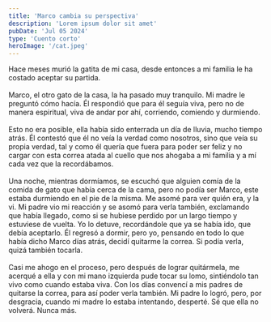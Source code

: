 ```yaml
---
title: 'Marco cambia su perspectiva'
description: 'Lorem ipsum dolor sit amet'
pubDate: 'Jul 05 2024'
type: 'Cuento corto'
heroImage: '/cat.jpeg'
---
```


Hace meses murió la gatita de mi casa, desde entonces a mi familia le ha costado aceptar su partida.
<br>
<br>
Marco, el otro gato de la casa, la ha pasado muy tranquilo. Mi madre le preguntó cómo hacía. Él respondió que para él seguía viva, pero no de manera espiritual, viva de andar por ahí, corriendo, comiendo y durmiendo.
<br>
<br>
Esto no era posible, ella había sido enterrada un día de lluvia, mucho tiempo atrás. Él contestó que él no veía la verdad como nosotros, sino que veía su propia verdad, tal y como él quería que fuera para poder ser feliz y no cargar con esta correa atada al cuello que nos ahogaba a mi familia y a mí cada vez que la recordábamos.
<br>
<br>
Una noche, mientras dormíamos, se escuchó que alguien comía de la comida de gato que había cerca de la cama, pero no podía ser Marco, este estaba durmiendo en el pie de la misma. Me asomé para ver quién era, y la vi. Mi padre vio mi reacción y se asomó para verla también, exclamando que había llegado, como si se hubiese perdido por un largo tiempo y estuviese de vuelta. Yo lo detuve, recordándole que ya se había ido, que debía aceptarlo. Él regresó a dormir, pero yo, pensando en todo lo que había dicho Marco días atrás, decidí quitarme la correa. Si podía verla, quizá también tocarla.
<br>
<br>
Casi me ahogo en el proceso, pero después de lograr quitármela, me acerqué a ella y con mi mano izquierda pude tocar su lomo, sintiéndolo tan vivo como cuando estaba viva. Con los días convencí a mis padres de quitarse la correa, para así poder verla también. Mi padre lo logró, pero, por desgracia, cuando mi madre lo estaba intentando, desperté. Sé que ella no volverá. Nunca más.
